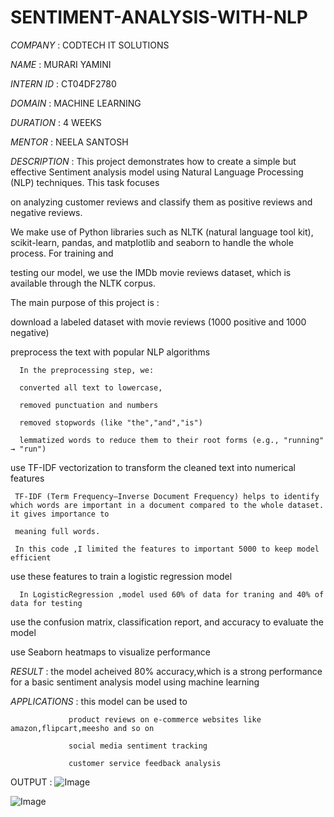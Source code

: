 # SENTIMENT-ANALYSIS-WITH-NLP

*COMPANY* : CODTECH IT SOLUTIONS

*NAME* : MURARI YAMINI

*INTERN ID* : CT04DF2780

*DOMAIN* : MACHINE LEARNING

*DURATION* : 4 WEEKS

*MENTOR* : NEELA SANTOSH

*DESCRIPTION* : This project demonstrates how to create a simple but effective Sentiment analysis model using Natural Language Processing (NLP) techniques. This task focuses 

on analyzing customer reviews and classify them as positive reviews and negative reviews.

We make use of Python libraries such as NLTK (natural language tool kit), scikit-learn, pandas, and matplotlib and seaborn to handle the whole process. For training and 

testing our model, we use  the IMDb movie reviews dataset, which is available through the NLTK corpus.

The main purpose of this project is :

  download a labeled dataset with movie reviews (1000 positive and 1000 negative)
  
   preprocess the text with popular NLP algorithms

      In the preprocessing step, we:

      converted all text to lowercase,

      removed punctuation and numbers

      removed stopwords (like "the","and","is")

      lemmatized words to reduce them to their root forms (e.g., "running" → "run")
   
  use TF-IDF vectorization to transform the cleaned text into numerical features

     TF-IDF (Term Frequency–Inverse Document Frequency) helps to identify which words are important in a document compared to the whole dataset. it gives importance to 
     
     meaning full words.

     In this code ,I limited the features to important 5000 to keep model efficient
  
  use these features to train a logistic regression model

      In LogisticRegression ,model used 60% of data for traning and 40% of data for testing
  
  use the confusion matrix, classification report, and accuracy to evaluate the model
  
  use Seaborn heatmaps to visualize performance

 *RESULT* : the model acheived 80% accuracy,which is a strong performance for a basic sentiment analysis model using machine learning

*APPLICATIONS* : this model can be used to

                 product reviews on e-commerce websites like amazon,flipcart,meesho and so on

                 social media sentiment tracking

                 customer service feedback analysis

OUTPUT : ![Image](https://github.com/user-attachments/assets/60aa8a85-1f71-44db-a4b1-33a9ea1dd8f4)

![Image](https://github.com/user-attachments/assets/42c2fca7-287c-4369-99de-927f03559b7b)

